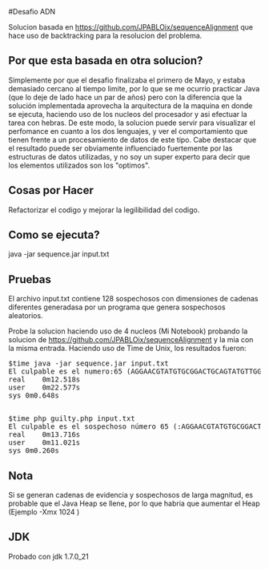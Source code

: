 #Desafio ADN

Solucion basada en https://github.com/JPABLOix/sequenceAlignment que hace uso de backtracking para la resolucion del problema.

## Por que esta basada en otra solucion?

Simplemente por que el desafio finalizaba el primero de Mayo, y estaba demasiado cercano al tiempo limite, por lo que se me ocurrio practicar Java (que lo deje de lado hace un par de años) pero con la diferencia que la solución implementada aprovecha la arquitectura de la maquina en donde se ejecuta, haciendo uso de los nucleos del procesador y asi efectuar la tarea con hebras. De este modo, la solucion puede servir para visualizar  el perfomance en cuanto a los dos lenguajes, y ver el comportamiento que tienen frente a un procesamiento de datos de este tipo. Cabe destacar que el resultado puede ser obviamente influenciado fuertemente por las estructuras de datos utilizadas, y no soy un super experto para decir que los elementos utilizados son los "optimos".

## Cosas por Hacer

Refactorizar el codigo y mejorar la legilibilidad del codigo.

## Como se ejecuta?

java -jar sequence.jar input.txt

## Pruebas

El archivo input.txt contiene 128 sospechosos con dimensiones de cadenas diferentes generadasa por un programa que genera sospechosos aleatorios.

Probe la solucion haciendo uso de 4 nucleos (Mi Notebook) probando la solucion de https://github.com/JPABLOix/sequenceAlignment  y la mia con la misma entrada. Haciendo uso de Time de Unix, los resultados fueron:

 <pre>
$time java -jar sequence.jar input.txt
El culpable es el numero:65 (AGGAACGTATGTGCGGACTGCAGTATGTTGGGTCTGGCTGATAAATTAATCGACTGGTTGGCGAATCCACGATGCAGTGTTATAGAGCGGTTGCCTCGTGGG)
real    0m12.518s
user    0m22.577s
sys 0m0.648s
 </pre>

<pre>
$time php guilty.php input.txt
El culpable es el sospechoso número 65 (:AGGAACGTATGTGCGGACTGCAGTATGTTGGGTCTGGCTGATAAATTAATCGACTGGTTGGCGAATCCACGATGCAGTGTTATAGAGCGGTTGCCTCGTGGG).
real    0m13.716s
user    0m11.021s
sys 0m0.260s
</pre>


## Nota
Si se generan cadenas de evidencia y sospechosos de larga magnitud, es probable que el Java Heap se llene, por lo que habria que aumentar el Heap (Ejemplo -Xmx 1024 )

## JDK
Probado con jdk 1.7.0_21

